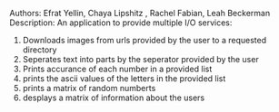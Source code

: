 Authors: Efrat Yellin, Chaya Lipshitz , Rachel Fabian, Leah Beckerman
Description: An application to provide multiple I/O services:
 1. Downloads images from urls provided by the user to a requested directory
 2. Seperates text into parts by the seperator provided by the user
 3. Prints accurance of each number in a provided list
 4. prints the ascii values of the letters in the provided list
 5. prints a matrix of random numberts
 6. desplays a matrix of information about the users